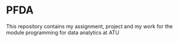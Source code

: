 # PFDA
This repository contains my assignment, project and my work for the module programming for data analytics at ATU

